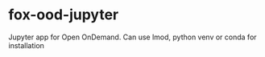 # fox-ood-jupyter
Jupyter app for Open OnDemand. Can use lmod, python venv or conda for installation
